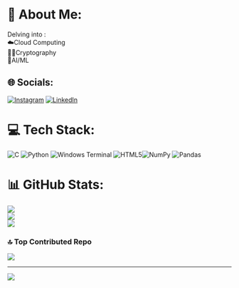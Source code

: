 # 💫 About Me:
Delving into :<br>☁️Cloud Computing<br>👨‍💻Cryptography<br>🤖AI/ML<br>


## 🌐 Socials:
[![Instagram](https://img.shields.io/badge/Instagram-%23E4405F.svg?logo=Instagram&logoColor=white)](https://instagram.com/cmr__37) [![LinkedIn](https://img.shields.io/badge/LinkedIn-%230077B5.svg?logo=linkedin&logoColor=white)](https://linkedin.com/in/charan-m-reddy)

# 💻 Tech Stack:
![C](https://img.shields.io/badge/c-%2300599C.svg?style=flat-square&logo=c&logoColor=white) ![Python](https://img.shields.io/badge/python-3670A0?style=flat-square&logo=python&logoColor=ffdd54) ![Windows Terminal](https://img.shields.io/badge/Windows%20Terminal-%234D4D4D.svg?style=flat-square&logo=windows-terminal&logoColor=white) ![HTML5](https://img.shields.io/badge/html5-%23E34F26.svg?style=flat-square&logo=html5&logoColor=white)![NumPy](https://img.shields.io/badge/numpy-%23013243.svg?style=flat-square&logo=numpy&logoColor=white) ![Pandas](https://img.shields.io/badge/pandas-%23150458.svg?style=flat-square&logo=pandas&logoColor=white)
# 📊 GitHub Stats:
![](https://github-readme-stats.vercel.app/api?username=charanmreddy&theme=dark&hide_border=true&include_all_commits=true&count_private=false)<br/>
![](https://github-readme-streak-stats.herokuapp.com/?user=charanmreddy&theme=dark&hide_border=true)<br/>
![](https://github-readme-stats.vercel.app/api/top-langs/?username=charanmreddy&theme=dark&hide_border=true&include_all_commits=true&count_private=false&layout=compact)

### 🔝 Top Contributed Repo
![](https://github-contributor-stats.vercel.app/api?username=charanmreddy&limit=5&theme=gruvbox&combine_all_yearly_contributions=true)

---
[![](https://visitcount.itsvg.in/api?id=charanmreddy&icon=8&color=2)](https://visitcount.itsvg.in)

